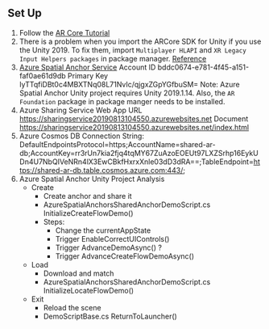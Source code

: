 ## Set Up
1. Follow the [AR Core Tutorial](https://developers.google.com/ar/develop/unity/quickstart-android)
2. There is a problem when you import the ARCore SDK for Unity if you use the Unity 2019. To fix them, import `Multiplayer HLAPI` and `XR Legacy Input Helpers packages` in package manager. [Reference](https://forum.unity.com/threads/arcore-sdk-console-error-spatialtracking-does-not-exist-in-the-namespace-unityengine.531243/)
3. [Azure Spatial Anchor Service](https://docs.microsoft.com/zh-cn/azure/spatial-anchors/quickstarts/get-started-unity-android)
    Account ID bddc0674-e781-4f45-a151-faf0ae61d9db
    Primary Key lyTTqfiDBt0c4MBXTNq08L71NvIc/qjgxZGpYGfbuSM=
    Note: Azure Spatial Anchor Unity project requires Unity 2019.1.14. Also, the `AR Foundation` package in package manger needs to be installed.
4. Azure Sharing Service Web App
    URL https://sharingservice20190813104550.azurewebsites.net
    Document https://sharingservice20190813104550.azurewebsites.net/index.html
5. Azure Cosmos DB
    Connection String: DefaultEndpointsProtocol=https;AccountName=shared-ar-db;AccountKey=rr3rUn7kia2fjq4tqMY67ZuAzoEOEUt97LXZSrhp16EykUDn4U7NbQIVeNRn4lX3EwCBkfHxrxXnle03dD3dRA==;TableEndpoint=https://shared-ar-db.table.cosmos.azure.com:443/;
6. Azure Spatial Anchor Unity Project Analysis
    * Create
        * Create anchor and share it
        * AzureSpatialAnchorsSharedAnchorDemoScript.cs InitializeCreateFlowDemo()
        * Steps:
            * Change the currentAppState
            * Trigger EnableCorrectUIControls()
            * Trigger AdvanceDemoAsync() ?
            * Trigger AdvanceCreateFlowDemoAsync()
    * Load
        * Download and match
        * AzureSpatialAnchorsSharedAnchorDemoScript.cs InitializeLocateFlowDemo()
    * Exit
        * Reload the scene
        * DemoScriptBase.cs ReturnToLauncher()